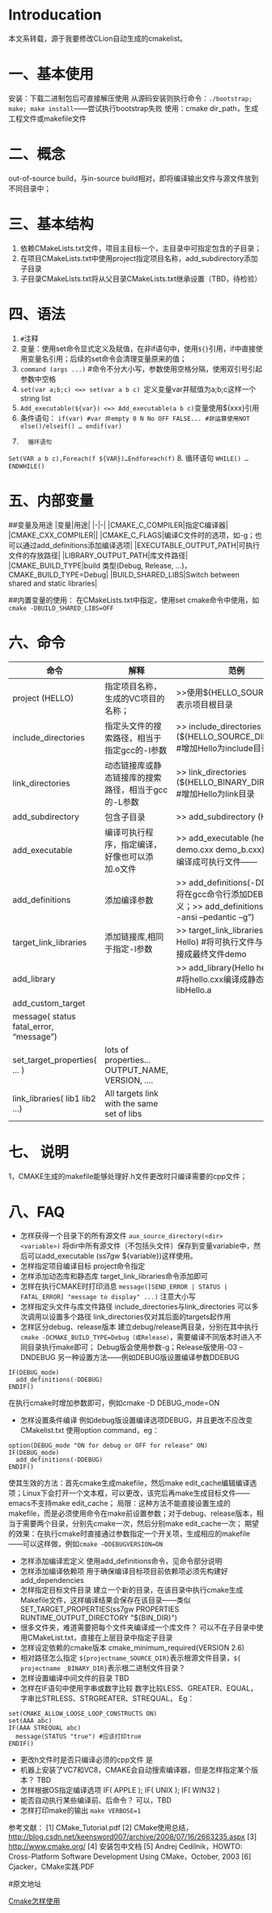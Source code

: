 # Introducation
本文系转载，源于我要修改CLion自动生成的cmakelist。
# 一、基本使用
安装：下载二进制包后可直接解压使用
从源码安装则执行命令：`./bootstrap; make; make install`——尝试执行bootstrap失败
使用：cmake dir_path，生成工程文件或makefile文件
# 二、概念
out-of-source build，与in-source build相对，即将编译输出文件与源文件放到不同目录中；

# 三、基本结构

1. 依赖CMakeLists.txt文件，项目主目标一个，主目录中可指定包含的子目录；
2. 在项目CMakeLists.txt中使用project指定项目名称，add_subdirectory添加子目录
3. 子目录CMakeLists.txt将从父目录CMakeLists.txt继承设置（TBD，待检验）
# 四、语法

1. `#`注释
2. 变量：使用set命令显式定义及赋值，在非if语句中，使用`${}`引用，if中直接使用变量名引用；后续的set命令会清理变量原来的值；
3. `command (args ...)`  #命令不分大小写，参数使用空格分隔，使用双引号引起参数中空格
4. `set(var a;b;c) <=> set(var a b c) `定义变量var并赋值为a;b;c这样一个string list
5. `Add_executable(${var}) <=> Add_executable(a b c)`变量使用${xxx}引用
6. 条件语句：
 `if(var) #var 非empty 0 N No OFF FALSE... #非运算使用NOT	else()/elseif() … endif(var)`
7.       循环语句
`Set(VAR a b c),Foreach(f ${VAR})…Endforeach(f)`
8.       循环语句
`WHILE() … ENDWHILE()`

# 五、内部变量
##变量及用途
|变量|用途|
|-|-|
|CMAKE_C_COMPILER|指定C编译器|
|CMAKE_CXX_COMPILER||
|CMAKE_C_FLAGS|编译C文件时的选项，如-g；也可以通过add_definitions添加编译选项|
|EXECUTABLE_OUTPUT_PATH|可执行文件的存放路径|
|LIBRARY_OUTPUT_PATH|库文件路径|
|CMAKE_BUILD_TYPE|build 类型(Debug, Release, ...)，CMAKE_BUILD_TYPE=Debug|
|BUILD_SHARED_LIBS|Switch between shared and static libraries|

##内置变量的使用：
在CMakeLists.txt中指定，使用set
cmake命令中使用，如`cmake -DBUILD_SHARED_LIBS=OFF`
# 六、命令

|命令|解释|范例|
|-|-|-|
|project (HELLO)|指定项目名称，生成的VC项目的名称；|>>使用${HELLO_SOURCE_DIR}表示项目根目录|
|include_directories|指定头文件的搜索路径，相当于指定gcc的-I参数|>> include_directories (${HELLO_SOURCE_DIR}/Hello)  #增加Hello为include目录|
|link_directories|动态链接库或静态链接库的搜索路径，相当于gcc的-L参数|>> link_directories (${HELLO_BINARY_DIR}/Hello)     #增加Hello为link目录|
|add_subdirectory|包含子目录|>> add_subdirectory (Hello)|
|add_executable|编译可执行程序，指定编译，好像也可以添加.o文件| >> add_executable (helloDemo demo.cxx demo_b.cxx)   #将cxx编译成可执行文件——|
|add_definitions|添加编译参数|>> add_definitions(-DDEBUG)将在gcc命令行添加DEBUG宏定义；>> add_definitions( “-Wall -ansi –pedantic –g”)|
|target_link_libraries|添加链接库,相同于指定-l参数|>> target_link_libraries(demo Hello) #将可执行文件与Hello连接成最终文件demo|
|add_library||>> add_library(Hello hello.cxx)  #将hello.cxx编译成静态库如libHello.a|
|add_custom_target|
|message( status fatal_error, “message”)||
|set_target_properties( ... )| lots of properties... OUTPUT_NAME, VERSION, ....
|link_libraries( lib1 lib2 ...)| All targets link with the same set of libs

# 七、 说明
1，CMAKE生成的makefile能够处理好.h文件更改时只编译需要的cpp文件；
# 八、FAQ

+ 怎样获得一个目录下的所有源文件
`aux_source_directory(<dir> <variable>)`
将dir中所有源文件（不包括头文件）保存到变量variable中，然后可以add_executable (ss7gw ${variable})这样使用。
+ 怎样指定项目编译目标
  project命令指定
+ 怎样添加动态库和静态库
 target_link_libraries命令添加即可
+ 怎样在执行CMAKE时打印消息
`message([SEND_ERROR | STATUS | FATAL_ERROR] "message to display" ...)`
 注意大小写
+ 怎样指定头文件与库文件路径
 include_directories与link_directories
可以多次调用以设置多个路径
 link_directories仅对其后面的targets起作用
+ 怎样区分debug、release版本
建立debug/release两目录，分别在其中执行`cmake -DCMAKE_BUILD_TYPE=Debug（或Release）`，需要编译不同版本时进入不同目录执行make即可；
Debug版会使用参数-g；Release版使用-O3 –DNDEBUG
 另一种设置方法——例如DEBUG版设置编译参数DDEBUG
```
IF(DEBUG_mode)
  add_definitions(-DDEBUG)
ENDIF()
```
在执行cmake时增加参数即可，例如cmake -D DEBUG_mode=ON
+ 怎样设置条件编译
例如debug版设置编译选项DEBUG，并且更改不应改变CMakelist.txt
 使用option command，eg：
```
option(DEBUG_mode "ON for debug or OFF for release" ON)
IF(DEBUG_mode)
  add_definitions(-DDEBUG)
ENDIF()
```
 使其生效的方法：首先cmake生成makefile，然后make edit_cache编辑编译选项；Linux下会打开一个文本框，可以更改，该完后再make生成目标文件——emacs不支持make edit_cache；
 局限：这种方法不能直接设置生成的makefile，而是必须使用命令在make前设置参数；对于debug、release版本，相当于需要两个目录，分别先cmake一次，然后分别make edit_cache一次；
 期望的效果：在执行cmake时直接通过参数指定一个开关项，生成相应的makefile——可以这样做，例如`cmake –DDEBUGVERSION=ON`
+ 怎样添加编译宏定义
 使用add_definitions命令，见命令部分说明
+ 怎样添加编译依赖项
用于确保编译目标项目前依赖项必须先构建好
add_dependencies
+   怎样指定目标文件目录
 建立一个新的目录，在该目录中执行cmake生成Makefile文件，这样编译结果会保存在该目录——类似
 SET_TARGET_PROPERTIES(ss7gw PROPERTIES
        RUNTIME_OUTPUT_DIRECTORY "${BIN_DIR}")
+   很多文件夹，难道需要把每个文件夹编译成一个库文件？
 可以不在子目录中使用CMakeList.txt，直接在上层目录中指定子目录
+   怎样设定依赖的cmake版本
cmake_minimum_required(VERSION 2.6)
+   相对路径怎么指定
 `${projectname_SOURCE_DIR}`表示根源文件目录，`${ projectname _BINARY_DIR}`表示根二进制文件目录？
+   怎样设置编译中间文件的目录
 TBD
+   怎样在IF语句中使用字串或数字比较
数字比较LESS、GREATER、EQUAL，字串比STRLESS、STRGREATER、STREQUAL，
 Eg：
```
set(CMAKE_ALLOW_LOOSE_LOOP_CONSTRUCTS ON)
set(AAA abc)
IF(AAA STREQUAL abc)
  message(STATUS "true") #应该打印true
ENDIF()
```
+   更改h文件时是否只编译必须的cpp文件
 是
+   机器上安装了VC7和VC8，CMAKE会自动搜索编译器，但是怎样指定某个版本？
 TBD
+   怎样根据OS指定编译选项
 IF( APPLE ); IF( UNIX ); IF( WIN32 )
+   能否自动执行某些编译前、后命令？
 可以，TBD
+   怎样打印make的输出
`make VERBOSE=1`


参考文献：
[1] CMake_Tutorial.pdf
[2] CMake使用总结，http://blog.csdn.net/keensword007/archive/2008/07/16/2663235.aspx
[3] http://www.cmake.org/
[4] 安装包中文档
[5] Andrej Cedilnik，HOWTO: Cross-Platform Software Development Using CMake，October, 2003
[6] Cjacker，CMake实践.PDF

#原文地址

[Cmake怎样使用](http://blog.csdn.net/netnote/article/details/4051620)

